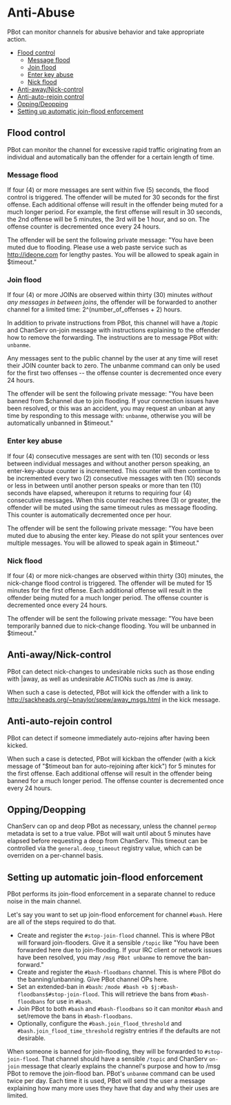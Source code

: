 # Anti-Abuse

PBot can monitor channels for abusive behavior and take appropriate action.

<!-- md-toc-begin -->
* [Flood control](#flood-control)
  * [Message flood](#message-flood)
  * [Join flood](#join-flood)
  * [Enter key abuse](#enter-key-abuse)
  * [Nick flood](#nick-flood)
* [Anti-away/Nick-control](#anti-awaynick-control)
* [Anti-auto-rejoin control](#anti-auto-rejoin-control)
* [Opping/Deopping](#oppingdeopping)
* [Setting up automatic join-flood enforcement](#setting-up-automatic-join-flood-enforcement)
<!-- md-toc-end -->

## Flood control
PBot can monitor the channel for excessive rapid traffic originating from an individual and automatically ban the offender for a certain length of time.

### Message flood
If four (4) or more messages are sent within five (5) seconds, the flood control is triggered.  The offender will be muted for 30 seconds for the first offense.  Each additional offense will result in the offender being muted for a much longer period.  For example, the first offense will result in 30 seconds, the 2nd offense will be 5 minutes, the 3rd will be 1 hour, and so on.  The offense counter is decremented once every 24 hours.

The offender will be sent the following private message: "You have been muted due to flooding.  Please use a web paste service such as http://ideone.com for lengthy pastes.  You will be allowed to speak again in $timeout."

### Join flood
If four (4) or more JOINs are observed within thirty (30) minutes *without any messages in between joins*, the offender will be forwarded to another channel for a limited time: 2^(number_of_offenses + 2) hours.

In addition to private instructions from PBot, this channel will have a /topic and ChanServ on-join message with instructions explaining to the offender how to remove the forwarding.  The instructions are to message PBot with: `unbanme`.

Any messages sent to the public channel by the user at any time will reset their JOIN counter back to zero.  The unbanme command can only be used for the first two offenses -- the offense counter is decremented once every 24 hours.

The offender will be sent the following private message: "You have been banned from $channel due to join flooding.  If your connection issues have been resolved, or this was an accident, you may request an unban at any time by responding to this message with: `unbanme`, otherwise you will be automatically unbanned in $timeout."

### Enter key abuse
If four (4) consecutive messages are sent with ten (10) seconds or less between individual messages and without another person speaking, an enter-key-abuse counter is incremented.  This counter will then continue to be incremented every two (2) consecutive messages with ten (10) seconds or less in between until another person speaks or more than ten (10) seconds have elapsed, whereupon it returns to requiring four (4) consecutive messages.  When this counter reaches three (3) or greater, the offender will be muted using the same timeout rules as message flooding.  This counter is automatically decremented once per hour.

The offender will be sent the following private message: "You have been muted due to abusing the enter key.  Please do not split your sentences over multiple messages.  You will be allowed to speak again in $timeout."

### Nick flood
If four (4) or more nick-changes are observed within thirty (30) minutes, the nick-change flood control is triggered.  The offender will be muted for 15 minutes for the first offense.  Each additional offense will result in the offender being muted for a much longer period.  The offense counter is decremented once every 24 hours.

The offender will be sent the following private message: "You have been temporarily banned due to nick-change flooding.  You will be unbanned in $timeout."

## Anti-away/Nick-control
PBot can detect nick-changes to undesirable nicks such as those ending with |away, as well as undesirable ACTIONs such as /me is away.

When such a case is detected, PBot will kick the offender with a link to http://sackheads.org/~bnaylor/spew/away_msgs.html in the kick message.

## Anti-auto-rejoin control
PBot can detect if someone immediately auto-rejoins after having been kicked.

When such a case is detected, PBot will kickban the offender (with a kick message of "$timeout ban for auto-rejoining after kick") for 5 minutes for the first offense. Each additional offense will result in the offender being banned for a much longer period. The offense counter is decremented once every 24 hours.

## Opping/Deopping
ChanServ can op and deop PBot as necessary, unless the channel `permop` metadata is set to a true value. PBot will wait until about 5 minutes have elapsed before requesting a deop from ChanServ. This timeout can be controlled via the `general.deop_timeout` registry value, which can be overriden on a per-channel basis.

## Setting up automatic join-flood enforcement
PBot performs its join-flood enforcement in a separate channel to reduce noise in the main channel.

Let's say you want to set up join-flood enforcement for channel `#bash`. Here are all of the steps required to do that.

* Create and register the `#stop-join-flood` channel. This is where PBot will forward join-flooders. Give it a sensible `/topic` like "You have been forwarded here due to join-flooding. If your IRC client or network issues have been resolved, you may `/msg PBot unbanme` to remove the ban-forward."
* Create and register the `#bash-floodbans` channel. This is where PBot do the banning/unbanning. Give PBot channel OPs here.
* Set an extended-ban in `#bash`: `/mode #bash +b $j:#bash-floodbans$#stop-join-flood`. This will retrieve the bans from `#bash-floodbans` for use in `#bash`.
* Join PBot to both `#bash` and `#bash-floodbans` so it can monitor `#bash` and set/remove the bans in `#bash-floodbans`.
* Optionally, configure the `#bash.join_flood_threshold` and `#bash.join_flood_time_threshold` registry entries if the defaults are not desirable.

When someone is banned for join-flooding, they will be forwarded to `#stop-join-flood`. That channel should have a sensible `/topic` and ChanServ `on-join` message that clearly explains the channel's purpose and how to /msg PBot to remove the join-flood ban. PBot's `unbanme` command can be used twice per day. Each time it is used, PBot will send the user a message explaining how many more uses they have that day and why their uses are limited.
